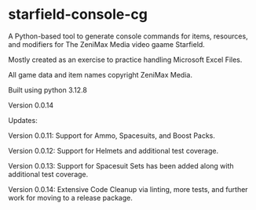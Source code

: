 # starfield-console-cg
A Python-based tool to generate console commands for items, resources, and modifiers for The ZeniMax Media video gaame Starfield.

Mostly created as an exercise to practice handling Microsoft Excel Files.

All game data and item names copyright ZeniMax Media.


Built using python 3.12.8

Version 0.0.14

Updates:

Version 0.0.11: Support for Ammo, Spacesuits, and Boost Packs.

Version 0.0.12: Support for Helmets and additional test coverage.

Version 0.0.13: Support for Spacesuit Sets has been added along with additional test coverage.

Version 0.0.14: Extensive Code Cleanup via linting, more tests, and further work for moving to a release package.